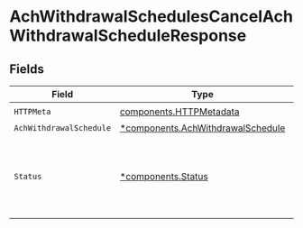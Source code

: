 # AchWithdrawalSchedulesCancelAchWithdrawalScheduleResponse


## Fields

| Field                                                                                                                                   | Type                                                                                                                                    | Required                                                                                                                                | Description                                                                                                                             |
| --------------------------------------------------------------------------------------------------------------------------------------- | --------------------------------------------------------------------------------------------------------------------------------------- | --------------------------------------------------------------------------------------------------------------------------------------- | --------------------------------------------------------------------------------------------------------------------------------------- |
| `HTTPMeta`                                                                                                                              | [components.HTTPMetadata](../../models/components/httpmetadata.md)                                                                      | :heavy_check_mark:                                                                                                                      | N/A                                                                                                                                     |
| `AchWithdrawalSchedule`                                                                                                                 | [*components.AchWithdrawalSchedule](../../models/components/achwithdrawalschedule.md)                                                   | :heavy_minus_sign:                                                                                                                      | OK                                                                                                                                      |
| `Status`                                                                                                                                | [*components.Status](../../models/components/status.md)                                                                                 | :heavy_minus_sign:                                                                                                                      | INVALID_ARGUMENT: The request has an invalid argument.<br/>FAILED_PRECONDITION: The schedule is in a state that doesn't allow cancellation. |